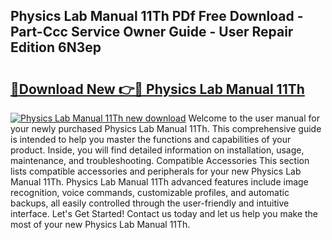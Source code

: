 ## Physics Lab Manual 11Th PDf Free Download - Part-Ccc Service Owner Guide - User Repair Edition 6N3ep

# <h2><a href="http://bc61689.oget.top/?id=Physics+Lab+Manual+11Th">🔗Download New 👉🔴 Physics Lab Manual 11Th</a></h2>

[![Physics Lab Manual 11Th new download](https://i.imgur.com/5g1atiW.png)](http://bc61689.oget.top/?id=Physics+Lab+Manual+11Th)
Welcome to the user manual for your newly purchased Physics Lab Manual 11Th. This comprehensive guide is intended to help you master the functions and capabilities of your product. Inside, you will find detailed information on installation, usage, maintenance, and troubleshooting. Compatible Accessories This section lists compatible accessories and peripherals for your new Physics Lab Manual 11Th. Physics Lab Manual 11Th advanced features include image recognition, voice commands, customizable profiles, and automatic backups, all easily controlled through the user-friendly and intuitive interface. Let's Get Started! Contact us today and let us help you make the most of your new Physics Lab Manual 11Th.
